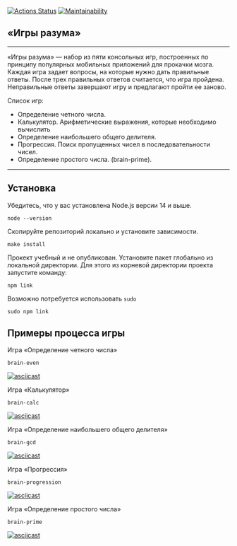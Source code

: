 [![Actions Status](https://github.com/zapupenec/frontend-project-44/workflows/hexlet-check/badge.svg)](https://github.com/zapupenec/frontend-project-44/actions)
[![Maintainability](https://api.codeclimate.com/v1/badges/6fef848567a94d393531/maintainability)](https://codeclimate.com/github/zapupenec/frontend-project-44/maintainability)

## «Игры разума» 
***
«Игры разума» — набор из пяти консольных игр, построенных по принципу популярных мобильных приложений для прокачки мозга. Каждая игра задает вопросы, на которые нужно дать правильные ответы. После трех правильных ответов считается, что игра пройдена. Неправильные ответы завершают игру и предлагают пройти ее заново.

Список игр:
* Определение четного числа.
* Калькулятор. Арифметические выражения, которые необходимо вычислить
* Определение наибольшего общего делителя.
* Прогрессия. Поиск пропущенных чисел в последовательности чисел.
* Определение простого числа. (brain-prime).

***
## Установка
Убедитесь, что у вас установлена Node.js версии 14 и выше.
```
node --version
```
Скопируйте репозиторий локально и установите зависимости.
```
make install
```
Прокект учебный и не опубликован. Установите пакет глобально из локальной директории. Для этого из корневой директории проекта запустите команду:
```
npm link
```
Возможно потребуется использовать `sudo`
```
sudo npm link
```
## Примеры процесса игры
Игра «Определение четного числа»
```
brain-even
```
[![asciicast](https://asciinema.org/a/uYNN4075XV8PkOl0bEuraYJ0U.svg)](https://asciinema.org/a/uYNN4075XV8PkOl0bEuraYJ0U)

Игра «Калькулятор»
```
brain-calc
```
[![asciicast](https://asciinema.org/a/OaRiDfwOiix6DJntyimRQqmq5.svg)](https://asciinema.org/a/OaRiDfwOiix6DJntyimRQqmq5)

Игра «Определение наибольшего общего делителя»
```
brain-gcd
```
[![asciicast](https://asciinema.org/a/98DSxcNWm50CiXo6FWdOLErUJ.svg)](https://asciinema.org/a/98DSxcNWm50CiXo6FWdOLErUJ)

Игра «Прогрессия»
```
brain-progression
```
[![asciicast](https://asciinema.org/a/tdTRsBCMxIJQ20hekqjKYxV2z.svg)](https://asciinema.org/a/tdTRsBCMxIJQ20hekqjKYxV2z)

Игра «Определение простого числа»
```
brain-prime
```
[![asciicast](https://asciinema.org/a/y8Sg0q5M0Kw4fR6BoGMjhfKZR.svg)](https://asciinema.org/a/y8Sg0q5M0Kw4fR6BoGMjhfKZR)